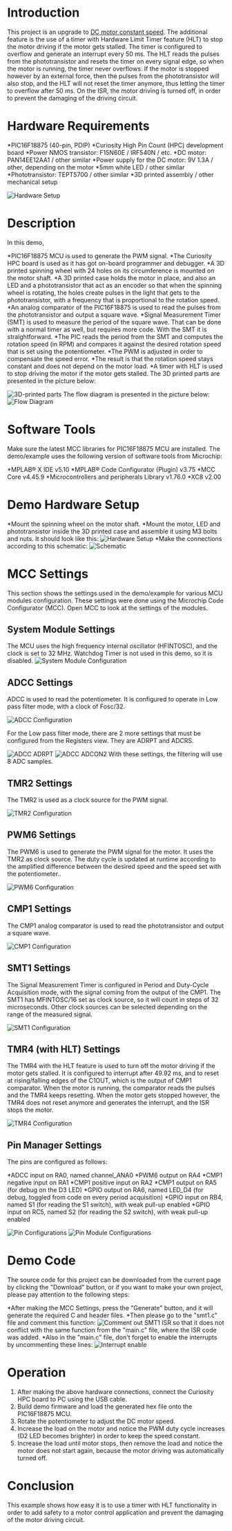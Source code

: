 # Introduction #

This project is an upgrade to [DC motor constant speed](https://mplabxpress.microchip.com/mplabcloud/Example/Details/712). The additional feature is the use of a timer with Hardware Limit Timer feature (HLT) to stop the motor driving if the motor gets stalled. The timer is configured to overflow and generate an interrupt every 50 ms. The HLT reads the pulses from the phototransistor and resets the timer on every signal edge, so when the motor is running, the timer never overflows. If the motor is stopped however by an external force, then the pulses from the phototransistor will also stop, and the HLT will not reset the timer anymore, thus letting the timer to overflow after 50 ms. On the ISR, the motor driving is turned off, in order to prevent the damaging of the driving circuit.

# Hardware Requirements #
*PIC16F18875 (40-pin, PDIP)
*Curiosity High Pin Count (HPC) development board
*Power NMOS transistor: F15N60E / IRF540N / etc.
*DC motor: PAN14EE12AA1 / other similar
*Power supply for the DC motor: 9V 1.3A / other, depending on the motor
*5mm white LED / other similar
*Phototransistor: TEPT5700 / other similar
*3D printed assembly / other mechanical setup

![Hardware Setup](image/HWsetup1.jpg)

# Description #

In this demo,

*PIC16F18875 MCU is used to generate the PWM signal.
*The Curiosity HPC board is used as it has got on-board programmer and debugger.
*A 3D printed spinning wheel with 24 holes on its circumference is mounted on the motor shaft.
*A 3D printed case holds the motor in place, and also an LED and a phototransistor that act as an encoder so that when the spinning wheel is rotating, the holes create pulses in the light that gets to the phototransistor, with a frequency that is proportional to the rotation speed.
*An analog comparator of the PIC16F18875 is used to read the pulses from the phototransistor and output a square wave.
*Signal Measurement Timer (SMT) is used to measure the period of the square wave. That can be done with a normal timer as well, but requires more code. With the SMT it is straightforward.
*The PIC reads the period from the SMT and computes the rotation speed (in RPM) and compares it against the desired rotation speed that is set using the potentiometer.
*The PWM is adjusted in order to compensate the speed error.
*The result is that the rotation speed stays constant and does not depend on the motor load.
*A timer with HLT is used to stop driving the motor if the motor gets stalled.
The 3D printed parts are presented in the picture below:

![3D-printed parts](image/HWsetup2.jpg)
The flow diagram is presented in the picture below:
![Flow Diagram](image/flowchart.png)


# Software Tools #

Make sure the latest MCC libraries for PIC16F18875 MCU are installed. The demo/example uses the following version of software tools from Microchip:

*MPLAB® X IDE v5.10
*MPLAB® Code Configurator (Plugin) v3.75
*MCC Core v4.45.9
*Microcontrollers and peripherals Library v1.76.0
*XC8 v2.00

# Demo Hardware Setup #

*Mount the spinning wheel on the motor shaft.
*Mount the motor, LED and phototransistor inside the 3D printed case and assemble it using M3 bolts and nuts. It should look like this:
![Hardware Setup](image/HWsetup3.jpg)
*Make the connections according to this schematic:
![Schematic](image/schematic.png)

# MCC Settings #

This section shows the settings used in the demo/example for various MCU modules configuration. These settings were done using the Microchip Code Configurator (MCC). Open MCC to look at the settings of the modules.

## System Module Settings ##

The MCU uses the high frequency internal oscillator (HFINTOSC), and the clock is set to 32 MHz. Watchdog Timer is not used in this demo, so it is disabled.
![System Module Configuration](image/systemModule.png)

## ADCC Settings ##

ADCC is used to read the potentiometer. It is configured to operate in Low pass filter mode, with a clock of Fosc/32.

![ADCC Configuration](image/ADCC.png)

For the Low pass filter mode, there are 2 more settings that must be configured from the Registers view. They are ADRPT and ADCRS.

![ADCC ADRPT](image/ADCC2.png)
![ADCC ADCON2](image/ADCC3.png)
With these settings, the filtering will use 8 ADC samples.

## TMR2 Settings ## 

The TMR2 is used as a clock source for the PWM signal.

![TMR2 Configuration](image/timer2.png)

## PWM6 Settings ## 

The PWM6 is used to generate the PWM signal for the motor. It uses the TMR2 as clock source. The duty cycle is updated at runtime according to the amplified difference between the desired speed and the speed set with the potentiometer..

![PWM6 Configuration](image/pwm6.png)

## CMP1 Settings ## 

The CMP1 analog comparator is used to read the phototransistor and output a square wave.

![CMP1 Configuration](image/cmp1.png)

## SMT1 Settings ## 

The Signal Measurement Timer is configured in Period and Duty-Cycle Acquisition mode, with the signal coming from the output of the CMP1. The SMT1 has MFINTOSC/16 set as clock source, so it will count in steps of 32 microseconds. Other clock sources can be selected depending on the range of the measured signal.

![SMT1 Configuration](image/smt1.png)

## TMR4 (with HLT) Settings ## 

The TMR4 with the HLT feature is used to turn off the motor driving if the motor gets stalled. It is configured to interrupt after 49.92 ms, and to reset at rising/falling edges of the C1OUT, which is the output of CMP1 comparator. When the motor is running, the comparator reads the pulses and the TMR4 keeps resetting. When the motor gets stopped however, the TMR4 does not reset anymore and generates the interrupt, and the ISR stops the motor.

![TMR4 Configuration](image/timer4.png)

## Pin Manager Settings ## 

The pins are configured as follows:

*ADCC input on RA0, named channel_ANA0
*PWM6 output on RA4
*CMP1 negative input on RA1
*CMP1 positive input on RA2
*CMP1 output on RA5 (for debug on the D3 LED)
*GPIO output on RA6, named LED_D4 (for debug, toggled from code on every period acquisition)
*GPIO input on RB4, named S1 (for reading the S1 switch), with weak pull-up enabled
*GPIO input on RC5, named S2 (for reading the S2 switch), with weak pull-up enabled

![Pin Configurations](image/pinManager.png)
![Pin Module Configurations](image/pinModule.png)

# Demo Code #

The source code for this project can be downloaded from the current page by clicking the "Download" button, or if you want to make your own project, please pay attention to the following steps:

*After making the MCC Settings, press the "Generate" button, and it will generate the required C and header files.
*Then please go to the "smt1.c" file and comment this function:
![Comment out SMT1 ISR](image/ISR.png)
so that it does not conflict with the same function from the "main.c" file, where the ISR code was added.
*Also in the "main.c" file, don't forget to enable the interrupts by uncommenting these lines:
![Interrupt enable](image/int.png)

# Operation # 
1. After making the above hardware connections, connect the Curiosity HPC board to PC using the USB cable.
2. Build demo firmware and load the generated hex file onto the PIC16F18875 MCU.
3. Rotate the potentiometer to adjust the DC motor speed.
4. Increase the load on the motor and notice the PWM duty cycle increases (D2 LED becomes brighter) in order to keep the speed constant.
5. Increase the load until motor stops, then remove the load and notice the motor does not start again, because the motor driving was automatically turned off.

# Conclusion # 

This example shows how easy it is to use a timer with HLT functionality in order to add safety to a motor control application and prevent the damaging of the motor driving circuit.
